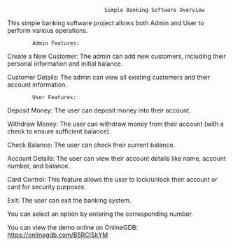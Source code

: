                                    Simple Banking Software Overview
								   
This simple banking software project allows both Admin and User to perform various operations.


            Admin Features:
			
Create a New Customer: The admin can add new customers, including their personal information and initial balance.

Customer Details: The admin can view all existing customers and their account information.


            User Features:
			
Deposit Money: The user can deposit money into their account.

Withdraw Money: The user can withdraw money from their account (with a check to ensure sufficient balance).

Check Balance: The user can check their current balance.

Account Details: The user can view their account details like name, account number, and balance.

Card Control: This feature allows the user to lock/unlock their account or card for security purposes.

Exit: The user can exit the banking system.

You can select an option by entering the corresponding number.

You can view the demo online on OnlineGDB: https://onlinegdb.com/B5RClSkYM

